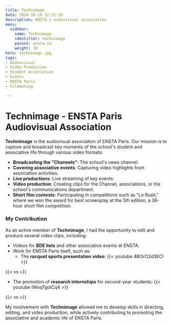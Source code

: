 ```yaml
---
title: Technimage
date: 2024-10-10 22:31:20
description: ENSTA's audiovisual association
menu:
  sidebar:
    name: Technimage
    identifier: technimage
    parent: ensta-id
    weight: 10
hero: technimage.jpg
tags:
- Audiovisual
- Video Production
- Student Association
- Events
- ENSTA Paris
- Filmmaking

---
```


# Technimage - ENSTA Paris Audiovisual Association

**Technimage** is the audiovisual association of ENSTA Paris. Our mission is to capture and broadcast key moments of the school's student and associative life through various video formats:

- **Broadcasting the "Channels"**: The school's news channel.
- **Covering associative events**: Capturing video highlights from association activities.
- **Live productions**: Live streaming of key events.
- **Video production**: Creating clips for the Channel, associations, or the school's communications department.
- **Short film contests**: Participating in competitions such as "Le Rush," where we won the award for best screenplay at the 5th edition, a 36-hour short film competition.

### My Contribution

As an active member of **Technimage**, I had the opportunity to edit and produce several video clips, including:

- Videos for **BDE lists** and other associative events at ENSTA.
- Work for ENSTA Paris itself, such as:
  - The **racquet sports presentation video**: {{< youtube 4BOrO2d3ECI >}}

{{< vs >}}

  - The promotion of **research internships** for second-year students: {{< youtube IWoqTgolCq4 >}}

{{< vs >}}

My involvement with **Technimage** allowed me to develop skills in directing, editing, and video production, while actively contributing to promoting the associative and academic life of ENSTA Paris.
